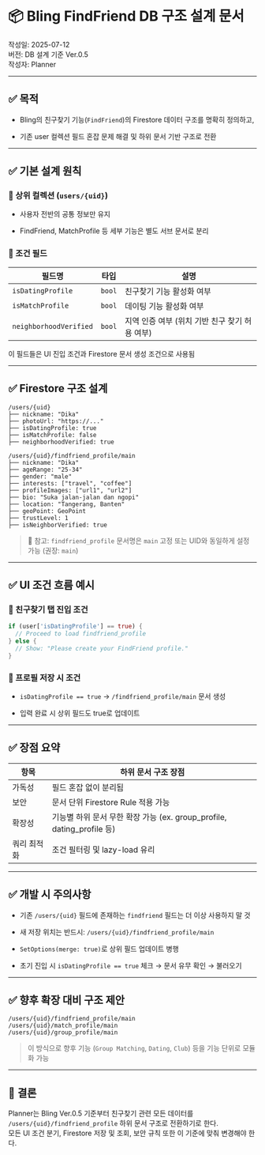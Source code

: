 # 📦 Bling FindFriend DB 구조 설계 문서

작성일: 2025-07-12  
버전: DB 설계 기준 Ver.0.5  
작성자: Planner

---

## ✅ 목적

- Bling의 친구찾기 기능(`FindFriend`)의 Firestore 데이터 구조를 명확히 정의하고,
    
- 기존 user 컬렉션 필드 혼잡 문제 해결 및 하위 문서 기반 구조로 전환
    

---

## ✅ 기본 설계 원칙

### 🔹 상위 컬렉션 (`users/{uid}`)

- 사용자 전반의 공통 정보만 유지
    
- FindFriend, MatchProfile 등 세부 기능은 별도 서브 문서로 분리
    

### 🔹 조건 필드

|필드명|타입|설명|
|---|---|---|
|`isDatingProfile`|`bool`|친구찾기 기능 활성화 여부|
|`isMatchProfile`|`bool`|데이팅 기능 활성화 여부|
|`neighborhoodVerified`|`bool`|지역 인증 여부 (위치 기반 친구 찾기 허용 여부)|

이 필드들은 UI 진입 조건과 Firestore 문서 생성 조건으로 사용됨

---

## ✅ Firestore 구조 설계

```plaintext
/users/{uid}
├── nickname: "Dika"
├── photoUrl: "https://..."
├── isDatingProfile: true
├── isMatchProfile: false
├── neighborhoodVerified: true

/users/{uid}/findfriend_profile/main
├── nickname: "Dika"
├── ageRange: "25-34"
├── gender: "male"
├── interests: ["travel", "coffee"]
├── profileImages: ["url1", "url2"]
├── bio: "Suka jalan-jalan dan ngopi"
├── location: "Tangerang, Banten"
├── geoPoint: GeoPoint
├── trustLevel: 1
├── isNeighborVerified: true
```

> 📎 참고: `findfriend_profile` 문서명은 `main` 고정 또는 UID와 동일하게 설정 가능 (권장: `main`)

---

## ✅ UI 조건 흐름 예시

### 🔹 친구찾기 탭 진입 조건

```dart
if (user['isDatingProfile'] == true) {
  // Proceed to load findfriend_profile
} else {
  // Show: "Please create your FindFriend profile."
}
```

### 🔹 프로필 저장 시 조건

- `isDatingProfile == true` → `/findfriend_profile/main` 문서 생성
    
- 입력 완료 시 상위 필드도 true로 업데이트
    

---

## ✅ 장점 요약

|항목|하위 문서 구조 장점|
|---|---|
|가독성|필드 혼잡 없이 분리됨|
|보안|문서 단위 Firestore Rule 적용 가능|
|확장성|기능별 하위 문서 무한 확장 가능 (ex. group_profile, dating_profile 등)|
|쿼리 최적화|조건 필터링 및 lazy-load 유리|

---

## ✅ 개발 시 주의사항

- 기존 `/users/{uid}` 필드에 존재하는 `findfriend` 필드는 더 이상 사용하지 말 것
    
- 새 저장 위치는 반드시: `/users/{uid}/findfriend_profile/main`
    
- `SetOptions(merge: true)`로 상위 필드 업데이트 병행
    
- 초기 진입 시 `isDatingProfile == true` 체크 → 문서 유무 확인 → 불러오기
    

---

## ✅ 향후 확장 대비 구조 제안

```plaintext
/users/{uid}/findfriend_profile/main
/users/{uid}/match_profile/main
/users/{uid}/group_profile/main
```

> 이 방식으로 향후 기능 (`Group Matching`, `Dating`, `Club`) 등을 기능 단위로 모듈화 가능

---

## 📌 결론

Planner는 Bling Ver.0.5 기준부터 친구찾기 관련 모든 데이터를 `/users/{uid}/findfriend_profile` 하위 문서 구조로 전환하기로 한다.  
모든 UI 조건 분기, Firestore 저장 및 조회, 보안 규칙 또한 이 기준에 맞춰 변경해야 한다.